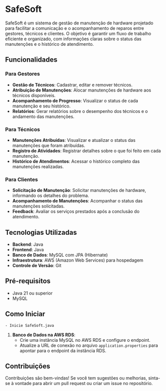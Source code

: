 # SafeSoft

SafeSoft é um sistema de gestão de manutenção de hardware projetado para facilitar a comunicação e o acompanhamento de reparos entre gestores, técnicos e clientes. O objetivo é garantir um fluxo de trabalho eficiente e organizado, com informações claras sobre o status das manutenções e o histórico de atendimento.

## Funcionalidades

### Para Gestores
- **Gestão de Técnicos**: Cadastrar, editar e remover técnicos.
- **Atribuição de Manutenções**: Alocar manutenções de hardware aos técnicos disponíveis.
- **Acompanhamento de Progresso**: Visualizar o status de cada manutenção e seu histórico.
- **Relatórios**: Gerar relatórios sobre o desempenho dos técnicos e o andamento das manutenções.

### Para Técnicos
- **Manutenções Atribuídas**: Visualizar e atualizar o status das manutenções que foram atribuídas.
- **Registro de Atividades**: Registrar detalhes sobre o que foi feito em cada manutenção.
- **Histórico de Atendimentos**: Acessar o histórico completo das manutenções realizadas.

### Para Clientes
- **Solicitação de Manutenção**: Solicitar manutenções de hardware, informando os detalhes do problema.
- **Acompanhamento de Manutenções**: Acompanhar o status das manutenções solicitadas.
- **Feedback**: Avaliar os serviços prestados após a conclusão do atendimento.

## Tecnologias Utilizadas

- **Backend**: Java
- **Frontend**: Java
- **Banco de Dados**: MySQL com JPA (Hibernate)
- **Infraestrutura**: AWS (Amazon Web Services) para hospedagem
- **Controle de Versão**: Git

## Pré-requisitos

- Java 21 ou superior
- MySQL

## Como Iniciar
    - Inicie SafeSoft.java


1. **Banco de Dados na AWS RDS**:
    - Crie uma instância MySQL no AWS RDS e configure o endpoint.
    - Atualize a URL de conexão no arquivo `application.properties` para apontar para o endpoint da instância RDS.

## Contribuições

Contribuições são bem-vindas! Se você tem sugestões ou melhorias, sinta-se à vontade para abrir um pull request ou criar um issue no repositório.

